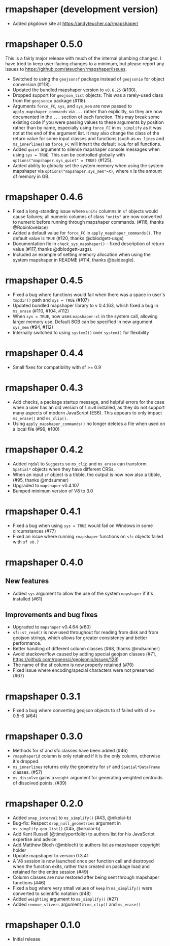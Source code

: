 # rmapshaper (development version)

* Added pkgdown site at https://andyteucher.ca/rmapshaper/

# rmapshaper 0.5.0

This is a fairly major release with much of the internal plumbing changed. I have tried to keep user-facing changes to a minimum, but please report any issues to https://github.com/ateucher/rmapshaper/issues.

* Switched to using the `geojsonsf` package instead of `geojsonio` for object conversion (#118).
* Updated the bundled mapshaper version to `v0.6.25` (#130).
* Dropped support for `geojson_list` objects. This was a rarely-used class from the `geojsonio` package (#118).
* Arguments `force_FC`, `sys`, and `sys_mem` are now passed to `apply_mapshaper_commands` via `...` rather than explicitly, so they are now documented in the `...` section of each function. This may break some existing code if you were passing values to these arguments by position rather than by name, especially using `force_FC` in `ms_simplify` as it was not at the end of the argument list. It may also change the class of the return value for some input classes and functions (such as `ms_lines` and `ms_innerlines`) as `force_FC` will inherit the default `TRUE` for all functions.
* Added `quiet` argument to silence mapshaper console messages when using `sys = TRUE`. This can be controlled globally with `options("mapshaper.sys_quiet" = TRUE)` (#125).
* Added ability to globally set the system memory when using the system mapshaper via `options("mapshaper.sys_mem"=X)`, where `X` is the amount of memory in GB.

# rmapshaper 0.4.6

* Fixed a long-standing issue where `units` columns in `sf` objects would cause failures; all numeric columns of class `"units"` are now converted to numeric before running through mapshaper commands. (#116, thanks @Robinlovelace)
* Added a default value for `force_FC` in `apply_mapshaper_commands()`. The default value is `TRUE` (#120, thanks @dblodgett-usgs)
* Documentation fix in `check_sys_mapshaper()` - fixed description of return value (#117, thanks @dblodgett-usgs).
* Included an example of setting memory allocation when using the system mapshaper in README (#114, thanks @baldeagle).

# rmapshaper 0.4.5

* Fixed a bug where functions would fail when there was a space in user's `tmpdir()`
path and `sys = TRUE` (#107)
* Updated bundled mapshaper library to v 0.4.163, which fixed a bug in `ms_erase` (#110, #104, #112)
* When `sys = TRUE`, now uses `mapshaper-xl` in the system call, allowing 
larger memory use. Default 8GB can be specified in new argument `sys_mem` (#94, #112)
* Internally switched to using `system2()` over `system()` for flexibility

# rmapshaper 0.4.4

* Small fixes for compatibility with sf >= 0.9

# rmapshaper 0.4.3

* Add checks, a package startup message, and helpful errors for the case when 
  a user has an old version of `libv8` installed, as they do not support many
  aspects of modern JavaScript (ES6). This appears to only impact `ms_erase()`
  and `ms_clip()`.
* Using `apply_mapshaper_commands()` no longer deletes a file when used on a local file (#99, #100)

# rmapshaper 0.4.2

* Added `rgdal` to `Suggests` so `ms_clip` and `ms_erase` can transform
 `Spatial*` objects when they have different CRSs.
* When an input `sf` object is a tibble, the output is now now also a tibble, 
(#95, thanks @mdsumner)
* Upgraded to `mapshaper` v0.4.107
* Bumped minimum version of V8 to 3.0

# rmapshaper 0.4.1

* Fixed a bug when using `sys = TRUE` would fail on Windows in some circumstances (#77)
* Fixed an issue where running `rmapshaper` functions on `sfc` objects failed with 
`sf v0.7`

# rmapshaper 0.4.0

## New features

* Added `sys` argument to allow the use of the system `mapshaper` if it's installed (#61)

## Improvements and bug fixes

* Upgraded to `mapshaper` v0.4.64 (#60)
* `sf::st_read()` is now used throughout for reading from disk and from geojson 
strings, which allows for greater consistency and better performance.
* Better handling of different column classes (#68, thanks @mdsumner)
* Avoid stackoverflow caused by adding special geojson classes (#71,
https://github.com/ropensci/geojsonio/issues/128)
* The name of the sf column is now properly retained (#70)
* Fixed issue where encoding/special characters were not preserved (#67)

# rmapshaper 0.3.1

* Fixed a bug where converting geojson objects to sf failed with sf >= 0.5-6 (#64)

# rmapshaper 0.3.0

* Methods for sf and sfc classes have been added (#46)
* `rmapshaperid` column is only retained if it is the only column, otherwise it's dropped.
* `ms_innerlines` returns only the geometry for `sf` and `Spatial*DataFrame` classes. (#57)
* `ms_dissolve` gains a `weight` argument for generating weighted centroids of dissolved points. (#39) 

# rmapshaper 0.2.0

* Added `snap_interval` to `ms_simplify()` (#43, @nikolai-b)
* Bug-fix: Respect `drop_null_geometries` argument in `ms_simplify.geo_list()` (#45, @nikolai-b)
* Add Kent Russell (@timelyportfolio) to authors list for his JavaScript expertise and advice
* Add Matthew Bloch (@mbloch) to authors list as mapshaper copyright holder
* Update mapshaper to version 0.3.41
* A V8 session is now launched once per function call and destroyed when the function exits, rather than created on package load and retained for the entire session (#49)
* Column classes are now restored after being sent through mapshaper functions (#46)
* Fixed a bug where very small values of `keep` in `ms_simplify()` were converted to scientific notation (#48)
* Added `weighting` argument to `ms_simplify()` (#27)
* Added `remove_slivers` argument in `ms_clip()` and `ms_erase()`

# rmapshaper 0.1.0

* Initial release



